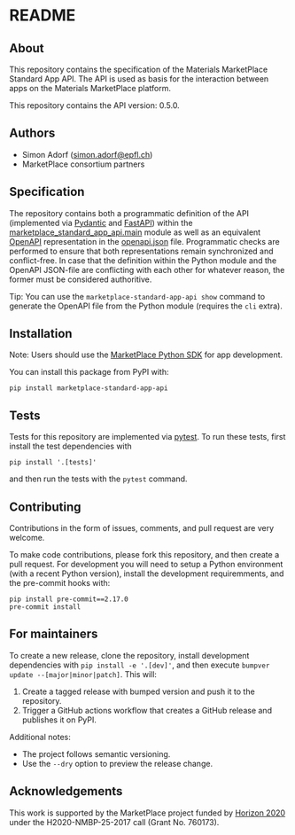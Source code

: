 # README

## About

This repository contains the specification of the Materials MarketPlace Standard App API.
The API is used as basis for the interaction between apps on the Materials MarketPlace platform.

This repository contains the API version: 0.5.0.

## Authors

- Simon Adorf (simon.adorf@epfl.ch)
- MarketPlace consortium partners

## Specification

The repository contains both a programmatic definition of the API (implemented via [Pydantic](https://pydantic-docs.helpmanual.io/) and [FastAPI](https://fastapi.tiangolo.com/)) within the [marketplace_standard_app_api.main](marketplace_standard_app_api/__main__.py) module as well as an equivalent [OpenAPI](https://www.openapis.org/) representation in the [openapi.json](openapi.json) file.
Programmatic checks are performed to ensure that both representations remain synchronized and conflict-free.
In case that the definition within the Python module and the OpenAPI JSON-file are conflicting with each other for whatever reason, the former must be considered authoritive.

Tip: You can use the `marketplace-standard-app-api show` command to generate the OpenAPI file from the Python module (requires the `cli` extra).

## Installation

Note: Users should use the [MarketPlace Python SDK](https://github.com/materials-marketplace/python-sdk) for app development.

You can install this package from PyPI with:
```console
pip install marketplace-standard-app-api
```

## Tests

Tests for this repository are implemented via [pytest](https://pytest.org/).
To run these tests, first install the test dependencies with
```console
pip install '.[tests]'
```
and then run the tests with the `pytest` command.

## Contributing

Contributions in the form of issues, comments, and pull request are very welcome.

To make code contributions, please fork this repository, and then create a pull request.
For development you will need to setup a Python environment (with a recent Python version), install the development requiremments, and the pre-commit hooks with:
```console
pip install pre-commit==2.17.0
pre-commit install
```

## For maintainers

To create a new release, clone the repository, install development dependencies with `pip install -e '.[dev]'`, and then execute `bumpver update --[major|minor|patch]`.
This will:

  1. Create a tagged release with bumped version and push it to the repository.
  2. Trigger a GitHub actions workflow that creates a GitHub release and publishes it on PyPI.

Additional notes:

  - The project follows semantic versioning.
  - Use the `--dry` option to preview the release change.

## Acknowledgements

This work is supported by the MarketPlace project funded by [Horizon 2020](https://ec.europa.eu/programmes/horizon2020/) under the H2020-NMBP-25-2017 call (Grant No. 760173).
